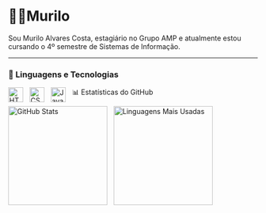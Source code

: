 # 👨‍💻Murilo

Sou Murilo Alvares Costa, estagiário no Grupo AMP e atualmente estou cursando o 4º semestre de Sistemas de Informação.

---

### 🤖 Linguagens e Tecnologias

<img 
    align="left" 
    alt="HTML"
    title="HTML" 
    width="30px" 
    style="padding-right: 10px;" 
    src="https://cdn.jsdelivr.net/gh/devicons/devicon@latest/icons/html5/html5-original.svg" 
/>
<img 
    align="left" 
    alt="CSS" 
    title="CSS"
    width="30px" 
    style="padding-right: 10px;" 
    src="https://cdn.jsdelivr.net/gh/devicons/devicon@latest/icons/css3/css3-original.svg" 
/>
<img 
    align="left" 
    alt="JavaScript" 
    title="JavaScript"
    width="30px" 
    style="padding-right: 10px;" 
    src="https://cdn.jsdelivr.net/gh/devicons/devicon@latest/icons/javascript/javascript-original.svg" 
/>

📊 Estatísticas do GitHub
<p>
  <img align="left" alt="GitHub Stats" height="200" style="padding-right: 10px;" src="https://github-readme-stats.vercel.app/api?username=GuilhermeSilvaGit&show_icons=true&theme=tokyonight&include_all_commits=true&locale=pt-br" />
  <img align="left" alt="Linguagens Mais Usadas" height="200" src="https://github-readme-stats.vercel.app/api/top-langs/?username=alvaresx1&theme=tokyonight&layout=compact&custom_title=Tecnologias&langs_count=9" />
</p>
<br clear="left"
    />

